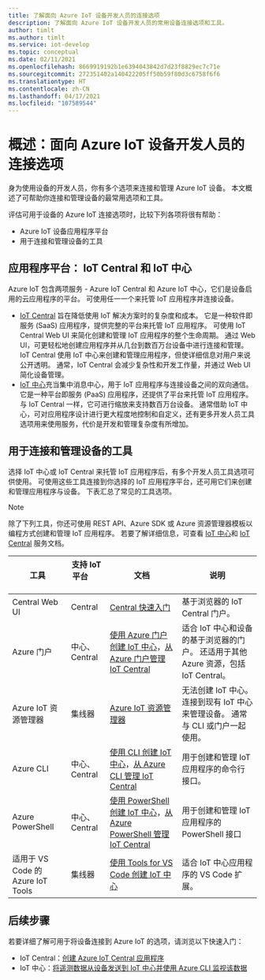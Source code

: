 ```yaml
---
title: 了解面向 Azure IoT 设备开发人员的连接选项
description: 了解面向 Azure IoT 设备开发人员的常用设备连接选项和工具。
author: timlt
ms.author: timlt
ms.service: iot-develop
ms.topic: conceptual
ms.date: 02/11/2021
ms.openlocfilehash: 8669919192b1e6394043842d7d23f8829ec7c71e
ms.sourcegitcommit: 272351402a140422205ff50b59f80d3c6758f6f6
ms.translationtype: HT
ms.contentlocale: zh-CN
ms.lasthandoff: 04/17/2021
ms.locfileid: "107589544"
---
```

# <a name="overview-connection-options-for-azure-iot-device-developers"></a>概述：面向 Azure IoT 设备开发人员的连接选项
身为使用设备的开发人员，你有多个选项来连接和管理 Azure IoT 设备。 本文概述了可帮助你连接和管理设备的最常用选项和工具。

评估可用于设备的 Azure IoT 连接选项时，比较下列各项将很有帮助：
- Azure IoT 设备应用程序平台
- 用于连接和管理设备的工具

## <a name="application-platforms-iot-central-and-iot-hub"></a>应用程序平台： IoT Central 和 IoT 中心
Azure IoT 包含两项服务 - Azure IoT Central 和 Azure IoT 中心，它们是设备启用的云应用程序的平台。 可使用任一一个来托管 IoT 应用程序并连接设备。
- [IoT Central](../iot-central/core/overview-iot-central.md) 旨在降低使用 IoT 解决方案时的复杂度和成本。 它是一种软件即服务 (SaaS) 应用程序，提供完整的平台来托管 IoT 应用程序。 可使用 IoT Central Web UI 来简化创建和管理 IoT 应用程序的整个生命周期。 通过 Web UI，可更轻松地创建应用程序并从几台到数百万台设备中进行连接和管理。 IoT Central 使用 IoT 中心来创建和管理应用程序，但使详细信息对用户来说公开透明。 通常，IoT Central 会减少复杂性和开发工作量，并通过 Web UI 简化设备管理。
- [IoT 中心](../iot-hub/about-iot-hub.md)充当集中消息中心，用于 IoT 应用程序与连接设备之间的双向通信。 它是一种平台即服务 (PaaS) 应用程序，还提供了平台来托管 IoT 应用程序。 与 IoT Central 一样，它可进行缩放来支持数百万台设备。 通常借助 IoT 中心，可对应用程序设计进行更大程度地控制和自定义，还有更多开发人员工具选项用来使用服务，代价是开发和管理复杂度有所增加。

## <a name="tools-to-connect-and-manage-devices"></a>用于连接和管理设备的工具
选择 IoT 中心或 IoT Central 来托管 IoT 应用程序后，有多个开发人员工具选项可供使用。 可使用这些工具连接到你选择的 IoT 应用程序平台，还可用它们来创建和管理应用程序与设备。 下表汇总了常见的工具选项。 

> [!NOTE]
> 除了下列工具，你还可使用 REST API、Azure SDK 或 Azure 资源管理器模板以编程方式创建和管理 IoT 应用程序。 若要了解详细信息，可查看 [IoT 中心](../iot-hub/about-iot-hub.md)和 [IoT Central](../iot-central/core/overview-iot-central.md) 服务文档。

|工具  |支持 IoT 平台 &nbsp; &nbsp; &nbsp; &nbsp; |文档  |说明  |
|---------|---------|---------|---------|
|Central Web UI     | Central | [Central 快速入门](../iot-central/core/quick-deploy-iot-central.md) | 基于浏览器的 IoT Central 门户。 |
|Azure 门户     | 中心、Central      | [使用 Azure 门户创建 IoT 中心](../iot-hub/iot-hub-create-through-portal.md)，[从 Azure 门户管理 IoT Central](../iot-central/core/howto-manage-iot-central-from-portal.md)| 适合 IoT 中心和设备的基于浏览器的门户。 还适用于其他 Azure 资源，包括 IoT Central。 |
|Azure IoT 资源管理器     | 集线器 | [Azure IoT 资源管理器](https://github.com/Azure/azure-iot-explorer#azure-iot-explorer-preview) | 无法创建 IoT 中心。 连接到现有 IoT 中心来管理设备。 通常与 CLI 或门户一起使用。|
|Azure CLI     | 中心、Central          | [使用 CLI 创建 IoT 中心](../iot-hub/iot-hub-create-using-cli.md)，[从 Azure CLI 管理 IoT Central](../iot-central/core/howto-manage-iot-central-from-cli.md) | 用于创建和管理 IoT 应用程序的命令行接口。 |
|Azure PowerShell     | 中心、Central   | [使用 PowerShell 创建 IoT 中心](../iot-hub/iot-hub-create-using-powershell.md)，[从 Azure PowerShell 管理 IoT Central](../iot-central/core/howto-manage-iot-central-from-powershell.md) | 用于创建和管理 IoT 应用程序的 PowerShell 接口 |
|适用于 VS Code 的 Azure IoT Tools  | 集线器 | [使用 Tools for VS Code 创建 IoT 中心](../iot-hub/iot-hub-create-use-iot-toolkit.md) | 适合 IoT 中心应用程序的 VS Code 扩展。 |

## <a name="next-steps"></a>后续步骤
若要详细了解可用于将设备连接到 Azure IoT 的选项，请浏览以下快速入门：
- IoT Central：[创建 Azure IoT Central 应用程序](../iot-central/core/quick-deploy-iot-central.md)
- IoT 中心：[将遥测数据从设备发送到 IoT 中心并使用 Azure CLI 监视该数据](../iot-hub/quickstart-send-telemetry-cli.md)